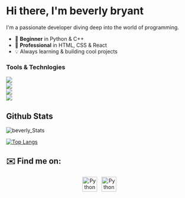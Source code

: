 # Hi there, I'm beverly bryant
 
I'm a passionate developer diving deep into the world of programming.

- 🚀 **Beginner** in Python & C++  
- 🎨 **Professional** in HTML, CSS & React  
- 💡 Always learning & building cool projects


### Tools & Technlogies
<a><img src="https://img.shields.io/badge/HTML5-E34F26?style=for-the-badge&logo=html5&logoColor=white"></a>  
<a><img src="https://img.shields.io/badge/CSS3-1572B6?style=for-the-badge&logo=css3&logoColor=white"></a>  
<a><img src="https://img.shields.io/badge/React-20232A?style=for-the-badge&logo=react&logoColor=61DAFB"></a>  
<a><img src="https://img.shields.io/badge/Python-14354C?style=for-the-badge&logo=python&logoColor=white"></a>  




## Github Stats
![beverly_Stats](https://github-readme-stats.vercel.app/api?username=baverlydour&theme=radical&show_icons=true&count_private=true)


[![Top Langs](https://github-readme-stats.vercel.app/api/top-langs/?username=baverlydour&layout=compact&theme=radical&count_private=true)](https://github.com/baverlydour/github-readme-stats)


<!-- 
### Github Streaks
![beverly_Streaks](http://github-readme-streak-stats.herokuapp.com/?user=baverlydour&theme=radical) -->


## ✉️ Find me on:

<p align="center">
 <a href="https://www.linkedin.com/in/beverly-bryant-269308349/" target="_blank" rel="noopener noreferrer"> <img src="https://cdn.jsdelivr.net/npm/simple-icons@v3/icons/linkedin.svg" alt="Python" height="40" style="vertical-align:top; margin:4px"></a>
 <a href="https://https://t.me/BaverlyD" target="_blank" rel="noopener noreferrer"> <img src="https://img.icons8.com/ios/50/000000/telegram-app.png" alt="Python" height="40" style="vertical-align:top; margin:4px"></a>
</p>

<br />
